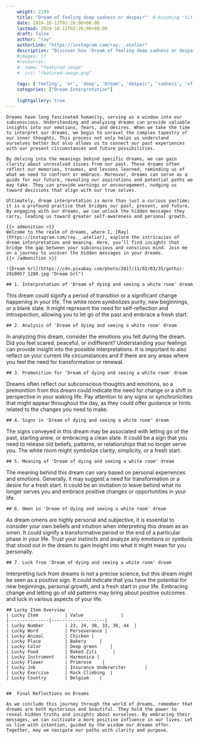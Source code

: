 ```yaml
---
    weight: 2199
    title: "Dream of feeling deep sadness or despair"  # Assuming 'title' column exists
    date: 2024-10-13T02:26:00+08:00
    lastmod: 2024-10-13T02:26:00+08:00
    draft: false
    author: "ray"
    authorLink: "https://instagram.com/ray._.atelier"
    description: "Discover how 'Dream of feeling deep sadness or despair' can interpret your future and uncover its significant meanings in your life."
    #images: []
    #resources:
    #- name: "featured-image"
    #  src: "featured-image.png"
    
    tags: ['feeling', 'or', 'deep', 'Dream', 'despair', 'sadness', 'of']
    categories: ["Dream Interpretation"]
    
    lightgallery: true
---
```

    
    Dreams have long fascinated humanity, serving as a window into our subconscious. Understanding and analyzing dreams can provide valuable insights into our emotions, fears, and desires. When we take the time to interpret our dreams, we begin to unravel the complex tapestry of our inner thoughts. This process not only helps us understand ourselves better but also allows us to connect our past experiences with our present circumstances and future possibilities.
    
    By delving into the meanings behind specific dreams, we can gain clarity about unresolved issues from our past. These dreams often reflect our memories, traumas, and lessons learned, reminding us of what we need to confront or embrace. Moreover, dreams can serve as a guide for our future, revealing our aspirations and potential paths we may take. They can provide warnings or encouragement, nudging us toward decisions that align with our true selves.
    
    Ultimately, dream interpretation is more than just a curious pastime; it is a profound practice that bridges our past, present, and future. By engaging with our dreams, we can unlock the hidden messages they carry, leading us toward greater self-awareness and personal growth.
    
    {{< admonition >}}
    Welcome to the realm of dreams, where I, [Ray](https://instagram.com/ray._.atelier), explore the intricacies of dream interpretation and meaning. Here, you’ll find insights that bridge the gap between your subconscious and conscious mind. Join me on a journey to uncover the hidden messages in your dreams.
    {{< /admonition >}}
    
    ![Dream Grl](https://cdn.pixabay.com/photo/2017/11/02/03/35/gothic-2910057_1280.jpg "Dream Grl")
    
    ## 1. Interpretation of 'Dream of dying and seeing a white room' dream
    
This dream could signify a period of transition or a significant change happening in your life. The white room symbolizes purity, new beginnings, or a blank slate. It might represent the need for self-reflection and introspection, allowing you to let go of the past and embrace a fresh start.
    
    ## 2. Analysis of 'Dream of dying and seeing a white room' dream
    
In analyzing this dream, consider the emotions you felt during the dream. Did you feel scared, peaceful, or indifferent? Understanding your feelings can provide insight into the possible interpretations. It is important to also reflect on your current life circumstances and if there are any areas where you feel the need for transformation or renewal.
    
    ## 3. Premonition for 'Dream of dying and seeing a white room' dream
    
Dreams often reflect our subconscious thoughts and emotions, so a premonition from this dream could indicate the need for change or a shift in perspective in your waking life. Pay attention to any signs or synchronicities that might appear throughout the day, as they could offer guidance or hints related to the changes you need to make.
    
    ## 4. Signs in 'Dream of dying and seeing a white room' dream
    
The signs conveyed in this dream may be associated with letting go of the past, starting anew, or embracing a clean slate. It could be a sign that you need to release old beliefs, patterns, or relationships that no longer serve you. The white room might symbolize clarity, simplicity, or a fresh start.
    
    ## 5. Meaning of 'Dream of dying and seeing a white room' dream
    
The meaning behind this dream can vary based on personal experiences and emotions. Generally, it may suggest a need for transformation or a desire for a fresh start. It could be an invitation to leave behind what no longer serves you and embrace positive changes or opportunities in your life.
    
    ## 6. Omen in 'Dream of dying and seeing a white room' dream
    
As dream omens are highly personal and subjective, it is essential to consider your own beliefs and intuition when interpreting this dream as an omen. It could signify a transformative period or the end of a particular phase in your life. Trust your instincts and analyze any emotions or symbols that stood out in the dream to gain insight into what it might mean for you personally.
    
    ## 7. Luck from 'Dream of dying and seeing a white room' dream
    
Interpreting luck from dreams is not a precise science, but this dream might be seen as a positive sign. It could indicate that you have the potential for new beginnings, personal growth, and a fresh start in your life. Embracing change and letting go of old patterns may bring about positive outcomes and luck in various aspects of your life.
    
    ## Lucky Item Overview
    | Lucky Item          | Value              |
    |---------------|--------------------|
    | Lucky Number        | 23, 24, 30, 33, 36, 44  |
    | Lucky Word          | Perseverance |
    | Lucky Animal        | Chicken |
    | Lucky Place         | Bakery     |
    | Lucky Color         | Deep green     |
    | Lucky Food          | Baked Ziti      |
    | Lucky Instrument    | Harmonica |
    | Lucky Flower        | Primrose    |
    | Lucky Job           | Insurance Underwriter       |
    | Lucky Exercise      | Rock Climbing  |
    | Lucky Country       | Belgium    |
    
    
    ##  Final Reflections on Dreams
    
    As we conclude this journey through the world of dreams, remember that dreams are both mysterious and beautiful. They hold the power to reveal hidden truths and insights about ourselves. By embracing their messages, we can cultivate a more positive influence in our lives. Let us live with intention, guided by the wisdom our dreams offer. Together, may we navigate our paths with clarity and purpose.
    